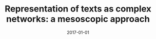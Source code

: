 ---
title: "Representation of texts as complex networks: a mesoscopic approach"
collection: publications
permalink: /publication/2017-de2017representation
authors: "H. F. de Arruda, F. N. Silva, V. Q. Marinho, D. R. Amancio, L. da F. Costa"
date: 2017-01-01
venue: 'Journal of Complex Networks, p. cnx023'
bibtex: "de2017representation.bib"
paperurl: 'https://arxiv.org/abs/1606.09636'
doi: 10.1093/comnet/cnx023
---